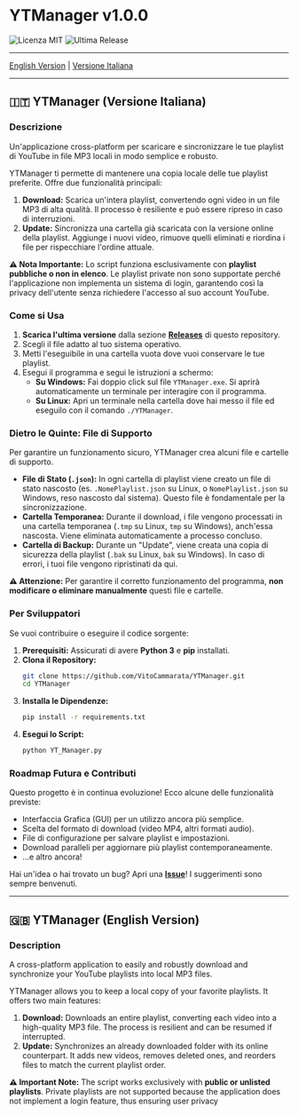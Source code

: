 # YTManager v1.0.0

![Licenza MIT](https://img.shields.io/badge/License-MIT-blue.svg)
![Ultima Release](https://img.shields.io/github/v/release/VitoCammarata/YTManager)

<!-- Ti consiglio di aggiungere qui uno screenshot o una GIF del programma in azione! -->
<!-- Esempio: <img src="screenshot.gif" width="700"> -->

---

[English Version](#english) | [Versione Italiana](#italiano)

---

<a name="italiano"></a>
## 🇮🇹 YTManager (Versione Italiana)

### Descrizione

Un'applicazione cross-platform per scaricare e sincronizzare le tue playlist di YouTube in file MP3 locali in modo semplice e robusto.

YTManager ti permette di mantenere una copia locale delle tue playlist preferite. Offre due funzionalità principali:
1.  **Download:** Scarica un'intera playlist, convertendo ogni video in un file MP3 di alta qualità. Il processo è resiliente e può essere ripreso in caso di interruzioni.
2.  **Update:** Sincronizza una cartella già scaricata con la versione online della playlist. Aggiunge i nuovi video, rimuove quelli eliminati e riordina i file per rispecchiare l'ordine attuale.

**⚠️ Nota Importante:** Lo script funziona esclusivamente con **playlist pubbliche o non in elenco**. Le playlist private non sono supportate perché l'applicazione non implementa un sistema di login, garantendo così la privacy dell'utente senza richiedere l'accesso al suo account YouTube.

### Come si Usa

1.  **Scarica l'ultima versione** dalla sezione [**Releases**](https://github.com/VitoCammarata/YTManager/releases) di questo repository.
2.  Scegli il file adatto al tuo sistema operativo.
3.  Metti l'eseguibile in una cartella vuota dove vuoi conservare le tue playlist.
4.  Esegui il programma e segui le istruzioni a schermo:
    *   **Su Windows:** Fai doppio click sul file `YTManager.exe`. Si aprirà automaticamente un terminale per interagire con il programma.
    *   **Su Linux:** Apri un terminale nella cartella dove hai messo il file ed eseguilo con il comando `./YTManager`.

### Dietro le Quinte: File di Supporto

Per garantire un funzionamento sicuro, YTManager crea alcuni file e cartelle di supporto.

-   **File di Stato (`.json`):** In ogni cartella di playlist viene creato un file di stato nascosto (es. `.NomePlaylist.json` su Linux, o `NomePlaylist.json` su Windows, reso nascosto dal sistema). Questo file è fondamentale per la sincronizzazione.
-   **Cartella Temporanea:** Durante il download, i file vengono processati in una cartella temporanea (`.tmp` su Linux, `tmp` su Windows), anch'essa nascosta. Viene eliminata automaticamente a processo concluso.
-   **Cartella di Backup:** Durante un "Update", viene creata una copia di sicurezza della playlist (`.bak` su Linux, `bak` su Windows). In caso di errori, i tuoi file vengono ripristinati da qui.

**⚠️ Attenzione:** Per garantire il corretto funzionamento del programma, **non modificare o eliminare manualmente** questi file e cartelle.

### Per Sviluppatori

Se vuoi contribuire o eseguire il codice sorgente:

1.  **Prerequisiti:** Assicurati di avere **Python 3** e **pip** installati.
2.  **Clona il Repository:**
    ```bash
    git clone https://github.com/VitoCammarata/YTManager.git
    cd YTManager
    ```
3.  **Installa le Dipendenze:**
    ```bash
    pip install -r requirements.txt
    ```
4.  **Esegui lo Script:**
    ```bash
    python YT_Manager.py
    ```

### Roadmap Futura e Contributi

Questo progetto è in continua evoluzione! Ecco alcune delle funzionalità previste:
-   Interfaccia Grafica (GUI) per un utilizzo ancora più semplice.
-   Scelta del formato di download (video MP4, altri formati audio).
-   File di configurazione per salvare playlist e impostazioni.
-   Download paralleli per aggiornare più playlist contemporaneamente.
-   ...e altro ancora!

Hai un'idea o hai trovato un bug? Apri una **[Issue](https://github.com/VitoCammarata/YTManager/issues)**! I suggerimenti sono sempre benvenuti.

---
<a name="english"></a>
## 🇬🇧 YTManager (English Version)

### Description

A cross-platform application to easily and robustly download and synchronize your YouTube playlists into local MP3 files.

YTManager allows you to keep a local copy of your favorite playlists. It offers two main features:
1.  **Download:** Downloads an entire playlist, converting each video into a high-quality MP3 file. The process is resilient and can be resumed if interrupted.
2.  **Update:** Synchronizes an already downloaded folder with its online counterpart. It adds new videos, removes deleted ones, and reorders files to match the current playlist order.

**⚠️ Important Note:** The script works exclusively with **public or unlisted playlists**. Private playlists are not supported because the application does not implement a login feature, thus ensuring user privacy
